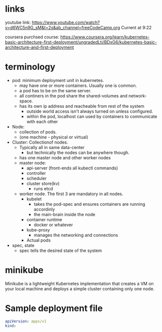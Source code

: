 # links

youtube link: https://www.youtube.com/watch?v=d6WC5n9G_sM&t=2s&ab_channel=freeCodeCamp.org
        Current at 9:22

coursera purchsed course:
https://www.coursera.org/learn/kubernetes-basic-architecture-first-deployment/ungradedLti/BDxG6/kubernetes-basic-architecture-and-first-deployment

# terminology

* pod: minimum deployment unit in kubernetes.
    * may have one or more containers. Usually one is common.
    * a pod has to be on the same server.
    * all continers in the pod share the shared-volumes and network-space.
    * has its own ip address and reacheable from rest of the system
        * outside world access isn't always turned on unless configured.
        * within the pod, localhost can used by containers to communicate with each other
* Node:
    * collection of pods.
    * (one machine - physical or virtual)
* Cluster: Collectionof nodes.
    * Typically all in same data-center
        * but technically the nodes can be anywhere though.
    * has one master node and other worker nodes
    * master node:
        * api-server (front-ends all kubectl commands)
        * controller
        * scheduler
        * cluster store(kv)
            * runs etcd
    * worker node. The first 3 are mandatory in all nodes.
        * kubelet
            * takes the pod-spec and ensures containers are running accordinly
            * the main-brain inside the node
        * container runtime
            * docker or whatever
        * kube-proxy
            * manages the networking and connections
        * Actual pods
* spec, state
    * spec tells the desired state of the system

# minikube

Minikube is a lightweight Kubernetes implementation that creates a VM on your
local machine and deploys a simple cluster containing only one node.

# Sample deployment file

```yml
apiVersion: apps/v1
kind: 


```

